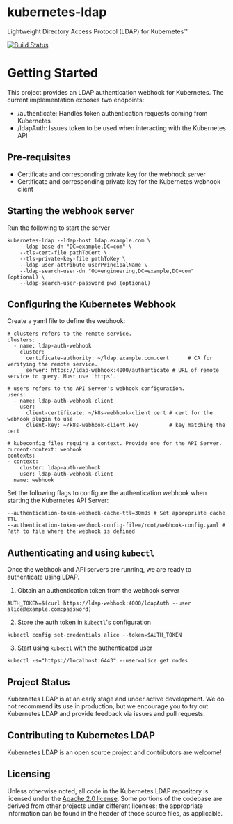 # kubernetes-ldap
Lightweight Directory Access Protocol (LDAP) for Kubernetes™

[![Build Status](https://travis-ci.org/proofpoint/kubernetes-ldap.svg?branch=master)](https://travis-ci.org/proofpoint/kubernetes-ldap)

Getting Started
===============
This project provides an LDAP authentication webhook for Kubernetes. 
The current implementation exposes two endpoints:
- /authenticate: Handles token authentication requests coming from Kubernetes
- /ldapAuth: Issues token to be used when interacting with the Kubernetes API

Pre-requisites
--------------
- Certificate and corresponding private key for the webhook server
- Certificate and corresponding private key for the Kubernetes webhook client

Starting the webhook server
----------------
Run the following to start the server
```
kubernetes-ldap --ldap-host ldap.example.com \
    --ldap-base-dn "DC=example,DC=com" \
    --tls-cert-file pathToCert \
    --tls-private-key-file pathToKey \
    --ldap-user-attribute userPrincipalName \
    --ldap-search-user-dn "OU=engineering,DC=example,DC=com" (optional) \
    --ldap-search-user-password pwd (optional)
```

Configuring the Kubernetes Webhook
----------------------------------
Create a yaml file to define the webhook:
```
# clusters refers to the remote service.
clusters:
  - name: ldap-auth-webhook
    cluster:
      certificate-authority: ~/ldap.example.com.cert      # CA for verifying the remote service.
      server: https://ldap-webhook:4000/authenticate # URL of remote service to query. Must use 'https'.

# users refers to the API Server's webhook configuration.
users:
  - name: ldap-auth-webhook-client
    user:
      client-certificate: ~/k8s-webhook-client.cert # cert for the webhook plugin to use
      client-key: ~/k8s-webhook-client.key          # key matching the cert

# kubeconfig files require a context. Provide one for the API Server.
current-context: webhook
contexts:
- context:
    cluster: ldap-auth-webhook
    user: ldap-auth-webhook-client
  name: webhook
```

Set the following flags to configure the authentication webhook when starting the Kubernetes API Server:
```
--authentication-token-webhook-cache-ttl=30m0s # Set appropriate cache TTL 
--authentication-token-webhook-config-file=/root/webhook-config.yaml # Path to file where the webhook is defined
```

Authenticating and using `kubectl`
---------------------------------
Once the webhook and API servers are running, we are ready to authenticate using LDAP.

1. Obtain an authentication token from the webhook server
```
AUTH_TOKEN=$(curl https://ldap-webhook:4000/ldapAuth --user alice@example.com:password)
```
2. Store the auth token in `kubectl`'s configuration
```
kubectl config set-credentials alice --token=$AUTH_TOKEN
```
3. Start using `kubectl` with the authenticated user
```
kubectl -s="https://localhost:6443" --user=alice get nodes
```

## Project Status

Kubernetes LDAP is at an early stage and under active development. We do not recommend its use in production, but we encourage you to try out Kubernetes LDAP and provide feedback via issues and pull requests.

## Contributing to Kubernetes LDAP

Kubernetes LDAP is an open source project and contributors are welcome!

## Licensing

Unless otherwise noted, all code in the Kubernetes LDAP repository is licensed under the [Apache 2.0 license](LICENSE). Some portions of the codebase are derived from other projects under different licenses; the appropriate information can be found in the header of those source files, as applicable.

